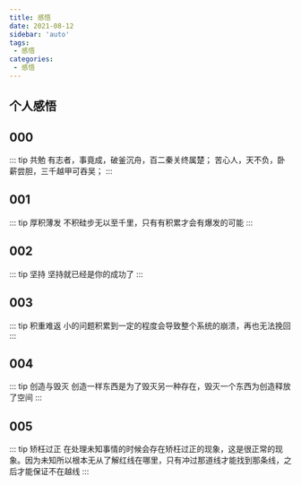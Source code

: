 ```yaml
---
title: 感悟
date: 2021-08-12
sidebar: 'auto'
tags:
 - 感悟
categories:
 - 感悟
---
```


## 个人感悟

## 000
::: tip 共勉
有志者，事竟成，破釜沉舟，百二秦关终属楚；
苦心人，天不负，卧薪尝胆，三千越甲可吞吴；
:::

##  001
::: tip 厚积薄发
不积硅步无以至千里，只有有积累才会有爆发的可能
::: 

## 002
::: tip 坚持
坚持就已经是你的成功了
:::

## 003
::: tip 积重难返
小的问题积累到一定的程度会导致整个系统的崩溃，再也无法挽回
:::

## 004
::: tip 创造与毁灭
创造一样东西是为了毁灭另一种存在，毁灭一个东西为创造释放了空间
:::

## 005
::: tip 矫枉过正
在处理未知事情的时候会存在矫枉过正的现象，这是很正常的现象。因为未知所以根本无从了解红线在哪里，只有冲过那道线才能找到那条线，之后才能保证不在越线
:::
